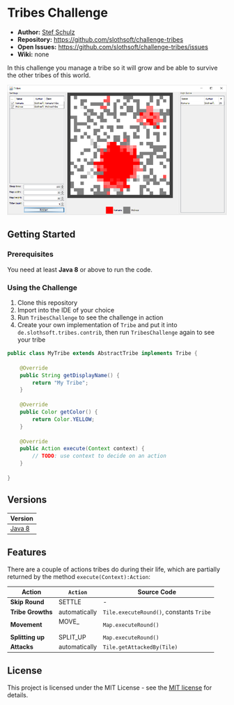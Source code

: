 #  Tribes Challenge

- **Author:** [Stef Schulz](mailto:s.schulz@slothsoft.de)
- **Repository:** <https://github.com/slothsoft/challenge-tribes>
- **Open Issues:** <https://github.com/slothsoft/challenge-tribes/issues>
- **Wiki:** none


In this challenge you manage a tribe so it will grow and be able to survive the other tribes of this world.

![Image of Yaktocat](https://raw.githubusercontent.com/slothsoft/challenge-tribes/master/readme/screenshot.png)



## Getting Started

### Prerequisites

You need at least **Java 8** or above to run the code.


### Using the Challenge

1. Clone this repository
2. Import into the IDE of your choice
3. Run `TribesChallenge` to see the challenge in action
4. Create your own implementation of `Tribe` and put it into `de.slothsoft.tribes.contrib`, then run `TribesChallenge` again to see your tribe

```java   
public class MyTribe extends AbstractTribe implements Tribe {

	@Override
	public String getDisplayName() {
		return "My Tribe";
	}

	@Override
	public Color getColor() {
		return Color.YELLOW;
	}

	@Override
	public Action execute(Context context) {
		// TODO: use context to decide on an action
	}

}
```
   
  

##  Versions


| Version       | 
| ------------- |
| [Java 8](https://github.com/slothsoft/challenge-tribes) |
   

## Features

There are a couple of actions tribes do during their life, which are partially returned by the method `execute(Context):Action`:
 
| Action            | `Action`    | Source Code |
| ----------------- | ------------- | ------------------------------------------------ |
| **Skip Round**    | SETTLE        | -                                                |
| **Tribe Growths** | automatically | `Tile.executeRound()`, constants `Tribe` |
| **Movement**      | MOVE_<dir>    | `Map.executeRound()`                       |
| **Splitting up**  | SPLIT_UP      | `Map.executeRound()`                       |
| **Attacks**       | automatically | `Tile.getAttackedBy(Tile)`                |



## License

This project is licensed under the MIT License - see the [MIT license](https://opensource.org/licenses/MIT) for details.
